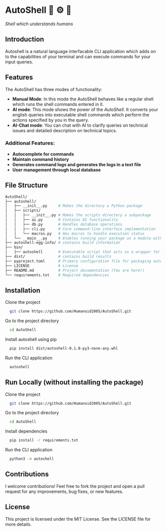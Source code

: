 # AutoShell 👨 ⚙ 🤖

_Shell which understands humans_

## Introduction

Autoshell is a natural language interfacable CLI application which adds on to the capabilities of your terminal and can execute commands for your input queries.

## Features

The AutoShell has three modes of functionality:

- **Manual Mode**: In this mode the AutoShell behaves like a regular shell which runs the shell commands entered in it.
- **AI mode**: This mode shows the power of the _AutoShell_. It converts your english queries into executable shell commands which perform the actions specified by you in the query.
- **AI-Chat mode**: You can chat with AI to clarify queries on technical issues and detailed description on technical topics.

### Additional Features:

- **Autocomplete for commands**
- **Maintain command history**
- **Generates command logs and generates the logs in a text file**
- **User management through local database**

## File Structure

```bash
AutoShell/
├── autoshell/
│   ├── __init__.py     # Makes the directory a Python package
│   ├── scripts/
│   │   ├── __init__.py # Makes the scripts directory a subpackage
│   │   ├── ai.py       # Contains AI functionality
│   │   ├── db.py       # Handles database operations
│   │   ├── cli.py      # Core command-line interface implementation
│   │   └── macros.py   # Has macros to handle execution status
│   └── __main__.py     # Enables running your package as a module with python -m autoshell
├── autoshell-egg-info/ # contains build information
├── bin/
│   ├── autoshell       # Executable script that acts as a wrapper for application
├── dist/               # contains build results
├── pyproject.toml      # Primary configuration file for packaging autoshell
├── LICENSE             # License
├── README.md           # Project documentation (You are here!)
└── requirements.txt    # Required dependencies
```

## Installation

Clone the project

```bash
  git clone https://github.com/Humanoid2005/AutoShell.git
```

Go to the project directory

```bash
  cd AutoShell
```

Install autoshell using pip

```bash
  pip install dist/autoshell-0.1.0-py3-none-any.whl
```

Run the CLI application

```bash
  autoshell
```

## Run Locally (without installing the package)

Clone the project

```bash
  git clone https://github.com/Humanoid2005/AutoShell.git
```

Go to the project directory

```bash
  cd AutoShell
```

Install dependencies

```bash
  pip install -r requirements.txt
```

Run the CLI application

```bash
  python3 -m autoshell
```

## Contributions

I welcome contributions! Feel free to fork the project and open a pull request for any improvements, bug fixes, or new features.

## License

This project is licensed under the MIT License. See the LICENSE file for more details.
